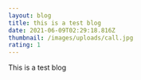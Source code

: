 ```yaml
---
layout: blog
title: this is a test blog
date: 2021-06-09T02:29:18.816Z
thumbnail: /images/uploads/call.jpg
rating: 1
---
```

This is a test blog